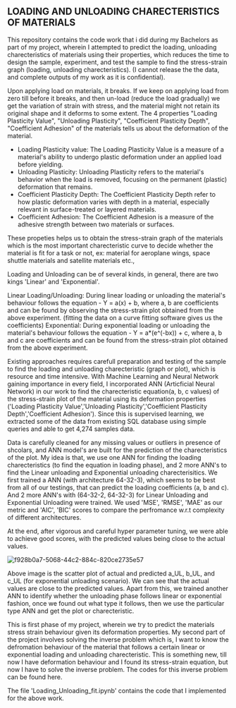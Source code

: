 ## LOADING AND UNLOADING CHARECTERISTICS OF MATERIALS

This repository contains the code work that i did during my Bachelors as part of my project, wherein I attempted to predict the loading, unloading charecteristics of materials using their properties, which reduces the time to design the sample, experiment, and test the sample to find the stress-strain graph (loading, unloading charecteristics). (I cannot release the the data, and complete outputs of my work as it is confidential).

Upon applying load on materials, it breaks. If we keep on applying load from zero till before it breaks, and then un-load (reduce the load gradually) we get the variation of strain with stress, and the material might not retain its original shape and it deforms to some extent. The 4 properties "Loading Plasticity Value",   "Unloading Plasticity",  "Coefficient Plasticity Depth",  "Coefficient Adhesion" of the materials tells us about the deformation of the material. 

 - Loading Plasticity value: The Loading Plasticity Value is a measure of a material's ability to undergo plastic deformation under an applied load before yielding.
 - Unloading Plasticity: Unloading Plasticity refers to the material's behavior when the load is removed, focusing on the permanent (plastic) deformation that remains.
 - Coefficient Plasticity Depth: The Coefficient Plasticity Depth refer to how plastic deformation varies with depth in a material, especially relevant in surface-treated or layered materials.
 - Coefficient Adhesion: The Coefficient Adhesion is a measure of the adhesive strength between two materials or surfaces.

These propeties helps us to obtain the stress-strain graph of the materials which is the most important charecteristic curve to decide whether the material is fit for a task or not, ex: material for aeroplane wings, space shuttle materials and satellite materials etc.,

 Loading and Unloading can be of several kinds, in general, there are two kings 'Linear' and 'Exponential'.

 Linear Loading/Unloading: During linear loading or unloading the material's behaviour follows the equation - Y = a(x) + b, where a, b are coefficients and can be found by observing the stress-strain plot obtained from the above experiment. (fitting the data on a curve fitting software gives us the coefficients)
 Exponential: During exponential loading or unloading the material's behaviour follows the equation - Y = a*(e^(-bx)) + c, where a, b and c are coefficients and can be found from the stress-strain plot obtained from the above experiment.

Existing approaches requires carefull preparation and testing of the sample to find the loading and unloading charecteristic (graph or plot), which is resource and time intensive. With Machine Learning and Neural Network gaining importance in every field, I incorporated ANN (Articficial Neural Network) in our work to find the charecteristic equation(a, b, c values) of the stress-strain plot of the material using its deformation properties ('Loading Plasticity Value','Unloading Plasticity','Coefficient Plasticity Depth','Coefficient Adhesion'). Since this is supervised learning, we extracted some of the data from existing SQL database using simple queries and able to get 4,274 samples data.

Data is carefully cleaned for any missing values or outliers in presence of shcolars, and ANN model's are built for the prediction of the charecteristics of the plot. My idea is that, we use one ANN for finding the loading charecteristics (to find the equation in loading phase), and 2 more ANN's to find the Linear unloading and Exponential unloading charecterisitics. We first trained a ANN (with architecture 64-32-3), which seems to be best from all of our testings, that can predict the loading coefficients (a, b and c). And 2 more ANN's with (64-32-2, 64-32-3) for Linear Unloading and Exponential Unloading were trained. We used 'MSE', 'RMSE', 'MAE' as our metric and 'AIC', 'BIC' scores to compare the perfromance w.r.t complexity of different architectures.

At the end, after vigorous and careful hyper parameter tuning, we were able to achieve good scores, with the predicted values being close to the actual values.


![f928b0a7-5068-44c2-884c-820ce2735e57](https://github.com/pbt12/BTP-1-Prediction-of-Loading-and-Unloading-Charecteristics-/assets/74967927/04784127-447d-4651-af5b-4792a1e5a2d0)

Above image is the scatter plot of actual and predicted a_UL, b_UL, and c_UL (for exponential unloading scenario). We can see that the actual values are close to the predicted values. Apart from this, we trained another ANN to identify whether the unloading phase follows linear or exponential fashion, once we found out what type it follows, then we use the particular type ANN and get the plot or charecteristic.

This is first phase of my project, wherein we try to predict the materials stress strain behaviour given its deformation properties. My second part of the project involves solving the inverse problem which is, I want to know the defromation behaviour of the material that follows a certain linear or exponential loading and unloading charecteristic. This is something new, till now I have deformation behaviour and I found its stress-strain equation, but now I have to solve the inverse problem. The codes for this inverse problem can be found here.



The file 'Loading_Unloading_fit.ipynb' contains the code that I implemented for the above work.





